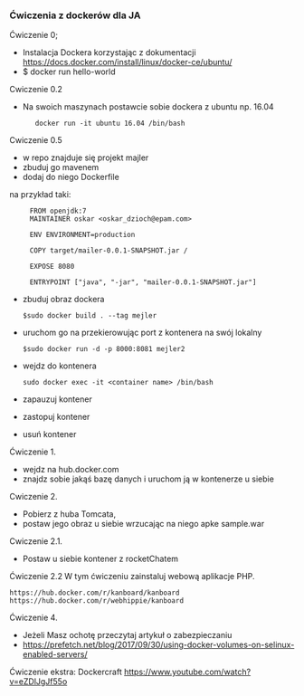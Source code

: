 ### Ćwiczenia z dockerów dla JA

Ćwiczenie 0;
  -   Instalacja Dockera korzystając z dokumentacji https://docs.docker.com/install/linux/docker-ce/ubuntu/
  -  $ docker run hello-world
 
Cwiczenie 0.2
 
 - Na swoich maszynach postawcie sobie dockera z ubuntu np. 16.04
 
          docker run -it ubuntu 16.04 /bin/bash

Cwiczenie 0.5
 - w repo znajduje się projekt majler
 - zbuduj go mavenem
 - dodaj do niego Dockerfile
 
 na przykład taki:
 
         FROM openjdk:7
         MAINTAINER oskar <oskar_dzioch@epam.com>
         
         ENV ENVIRONMENT=production
         
         COPY target/mailer-0.0.1-SNAPSHOT.jar /
         
         EXPOSE 8080
         
         ENTRYPOINT ["java", "-jar", "mailer-0.0.1-SNAPSHOT.jar"]
       
   
   - zbuduj obraz dockera
    
         $sudo docker build . --tag mejler
         
   - uruchom go na przekierowując port z kontenera na swój lokalny

         $sudo docker run -d -p 8000:8081 mejler2
      
 - wejdz do kontenera
 
       sudo docker exec -it <container name> /bin/bash
       
       
-   zapauzuj kontener     
-   zastopuj kontener
-   usuń kontener   
      
Ćwiczenie 1.
 - wejdz na hub.docker.com
 - znajdz sobie jakąś bazę danych i uruchom ją w kontenerze u siebie
 
Cwiczenie 2.
  -  Pobierz z huba Tomcata, 
  -  postaw jego obraz u siebie wrzucając na niego apke sample.war
 
Cwiczenie 2.1.
  - Postaw u siebie kontener z rocketChatem

Ćwiczenie 2.2
W tym ćwiczeniu zainstaluj webową aplikacje PHP.

    https://hub.docker.com/r/kanboard/kanboard
    https://hub.docker.com/r/webhippie/kanboard
  
Ćwiczenie 4. 
  - Jeżeli Masz ochotę przeczytaj artykuł o zabezpieczaniu
  -  https://prefetch.net/blog/2017/09/30/using-docker-volumes-on-selinux-enabled-servers/

Ćwiczenie ekstra: Dockercraft
https://www.youtube.com/watch?v=eZDlJgJf55o









